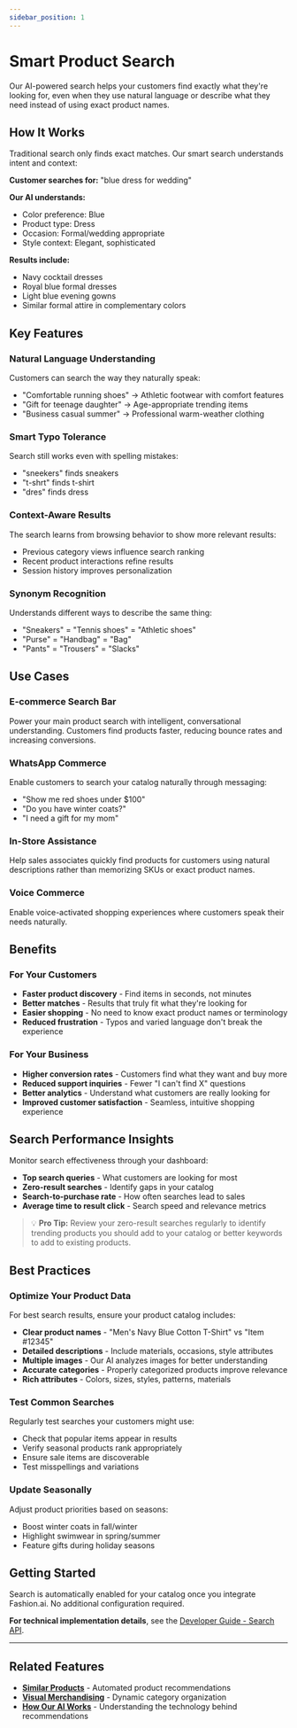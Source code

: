 ```yaml
---
sidebar_position: 1
---
```


# Smart Product Search

Our AI-powered search helps your customers find exactly what they're looking for, even when they use natural language or describe what they need instead of using exact product names.

## How It Works

Traditional search only finds exact matches. Our smart search understands intent and context:

**Customer searches for:** "blue dress for wedding"

**Our AI understands:**
- Color preference: Blue
- Product type: Dress
- Occasion: Formal/wedding appropriate
- Style context: Elegant, sophisticated

**Results include:**
- Navy cocktail dresses
- Royal blue formal dresses
- Light blue evening gowns
- Similar formal attire in complementary colors

## Key Features

### Natural Language Understanding

Customers can search the way they naturally speak:
- "Comfortable running shoes" → Athletic footwear with comfort features
- "Gift for teenage daughter" → Age-appropriate trending items
- "Business casual summer" → Professional warm-weather clothing

### Smart Typo Tolerance

Search still works even with spelling mistakes:
- "sneekers" finds sneakers
- "t-shrt" finds t-shirt
- "dres" finds dress

### Context-Aware Results

The search learns from browsing behavior to show more relevant results:
- Previous category views influence search ranking
- Recent product interactions refine results
- Session history improves personalization

### Synonym Recognition

Understands different ways to describe the same thing:
- "Sneakers" = "Tennis shoes" = "Athletic shoes"
- "Purse" = "Handbag" = "Bag"
- "Pants" = "Trousers" = "Slacks"

## Use Cases

### E-commerce Search Bar

Power your main product search with intelligent, conversational understanding. Customers find products faster, reducing bounce rates and increasing conversions.

### WhatsApp Commerce

Enable customers to search your catalog naturally through messaging:
- "Show me red shoes under $100"
- "Do you have winter coats?"
- "I need a gift for my mom"

### In-Store Assistance

Help sales associates quickly find products for customers using natural descriptions rather than memorizing SKUs or exact product names.

### Voice Commerce

Enable voice-activated shopping experiences where customers speak their needs naturally.

## Benefits

### For Your Customers

- **Faster product discovery** - Find items in seconds, not minutes
- **Better matches** - Results that truly fit what they're looking for
- **Easier shopping** - No need to know exact product names or terminology
- **Reduced frustration** - Typos and varied language don't break the experience

### For Your Business

- **Higher conversion rates** - Customers find what they want and buy more
- **Reduced support inquiries** - Fewer "I can't find X" questions
- **Better analytics** - Understand what customers are really looking for
- **Improved customer satisfaction** - Seamless, intuitive shopping experience

## Search Performance Insights

Monitor search effectiveness through your dashboard:

- **Top search queries** - What customers are looking for most
- **Zero-result searches** - Identify gaps in your catalog
- **Search-to-purchase rate** - How often searches lead to sales
- **Average time to result click** - Search speed and relevance metrics

> 💡 **Pro Tip:** Review your zero-result searches regularly to identify trending products you should add to your catalog or better keywords to add to existing products.

## Best Practices

### Optimize Your Product Data

For best search results, ensure your product catalog includes:

- **Clear product names** - "Men's Navy Blue Cotton T-Shirt" vs "Item #12345"
- **Detailed descriptions** - Include materials, occasions, style attributes
- **Multiple images** - Our AI analyzes images for better understanding
- **Accurate categories** - Properly categorized products improve relevance
- **Rich attributes** - Colors, sizes, styles, patterns, materials

### Test Common Searches

Regularly test searches your customers might use:
- Check that popular items appear in results
- Verify seasonal products rank appropriately
- Ensure sale items are discoverable
- Test misspellings and variations

### Update Seasonally

Adjust product priorities based on seasons:
- Boost winter coats in fall/winter
- Highlight swimwear in spring/summer
- Feature gifts during holiday seasons

## Getting Started

Search is automatically enabled for your catalog once you integrate Fashion.ai. No additional configuration required.

**For technical implementation details**, see the [Developer Guide - Search API](../../developer-guide/customization-reference/search/index.md).

---

## Related Features

- **[Similar Products](./index.md#similar-products)** - Automated product recommendations
- **[Visual Merchandising](./index.md#visual-merchandising)** - Dynamic category organization
- **[How Our AI Works](./how-our-ai-works.md)** - Understanding the technology behind recommendations
